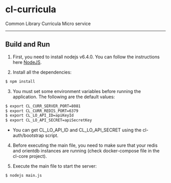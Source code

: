 # cl-curricula

Common Library Curricula Micro service

---

## Build and Run

1.  First, you need to install nodejs v6.4.0. You can follow the instructions here [NodeJS](https://nodejs.org).

2.  Install all the dependencies:
```bash
$ npm install
```

3.  You must set some environment variables before running the application. The following are the default values:
```bash
$ export CL_CURR_SERVER_PORT=8081
$ export CL_CURR_REDIS_PORT=6379
$ export CL_LO_API_ID=apiKeyId
$ export CL_LO_API_SECRET=apiSecretKey
```
  - You can get CL_LO_API_ID and CL_LO_API_SECRET using the cl-auth/bootstrap script.

4.  Before executing the main file, you need to make sure that your redis and orientdb instances are running (check docker-compose file in the cl-core project).

5.  Execute the main file to start the server:
```bash
$ nodejs main.js
```
